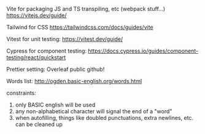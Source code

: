 Vite for packaging JS and TS transpiling, etc (webpack stuff...)
https://vitejs.dev/guide/

Tailwind for CSS
https://tailwindcss.com/docs/guides/vite

Vitest for unit testing:
https://vitest.dev/guide/

Cypress for component testing:
https://docs.cypress.io/guides/component-testing/react/quickstart

Prettier setting:
Overleaf public github!

Words list:
http://ogden.basic-english.org/words.html


constraints:

1. only BASIC english will be used
2. any non-alphabetical character will signal the end of a "word"
3. when autofilling, things like doubled punctuations, extra newlines, etc. can be cleaned up
